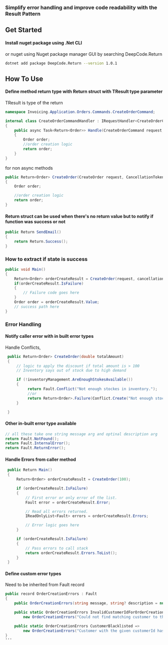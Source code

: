 ### Simplify error handling and improve code readability with the Result Pattern

## Get Started

#### Install nuget package using .Net CLI

or nuget using Nuget package manager GUI by searching DeepCode.Return
```bash
dotnet add package DeepCode.Return --version 1.0.1
```
## How To Use
#### Define method return type with Return struct with TResult type parameter

TResult is type of the return

```csharp
namespace Invoicing.Application.Orders.Commands.CreateOrderCommand;

internal class CreateOrderCommandHandler : IRequestHandler<CreateOrderCommand, Return<Order>>
{
    public async Task<Return<Order>> Handle(CreateOrderCommand request, CancellationToken cancellationToken)
    {
        Order order;
        //order creation logic
        return order;
    }
}
```
for non async methods
```csharp
public Return<Order> CreateOrder(CreateOrder request, CancellationToken cancellationToken)
{
    Order order;

    //order creation logic
    return order;
}
```
#### Return struct can be used when there's no return value but to notify if function was success or not

```csharp
public Return SendEmail()
{
    return Return.Success();
}
```
### How to extract if state is success

```csharp
public void Main()
{
    Return<Order> orderCreateResult = CreateOrder(request, cancellationToken);
    if(orderCreateResult.IsFailure)
    {
        // Failure code goes here
    }
    Order order = orderCreateResult.Value;
    // success path here
}
```

### Error Handling

#### Notify caller error with in built error types

Handle Conflicts,

```csharp
 public Return<Order> CreateOrder(double totalAmount)
 {
     // logic to apply the discount if total amount is > 100
     // Inventory says out of stock due to high demand

     if (!inventoryManagement.AreEnoughStokesAvailable())
     {
          return Fault.Conflict("Not enough stockes in inventory.");
          //or
          return Return<Order>.Failure(Conflict.Create("Not enough stockes in inventory."));
     }

 }
```
#### Other in-built error type available

```csharp
// all these take one string message arg and optinal description arg
return Fault.NotFound();
return Fault.InternalError();
return Fault.ReturnError();
```

#### Handle Errors from caller method

```csharp
 public Return Main()
 {
     Return<Order> orderCreateResult = CreateOrder(100);

     if (orderCreateResult.IsFailure)
     {
         // First error or only error of the list.
         Fault error = orderCreateResult.Error;

         // Read all errors returned.
         IReadOnlyList<Fault> errors = orderCreateResult.Errors;

         // Error logic goes here
     }

     if (orderCreateResult.IsFailure)
     {
         // Pass errors to call stack
         return orderCreateResult.Errors.ToList();
     }
 }
```

#### Define custom error types

Need to be inherited from Fault record
```csharp
public record OrderCreationErrors : Fault
{
    public OrderCreationErrors(string message, string? description = null) : base(message, description) { }

    public static OrderCreationErrors InvalidCustomerIdForOrderCreation =>
        new OrderCreationErrors("Could not find matching customer to the given customerId.");

    public static OrderCreationErrors CustomerBlacklisted =>
        new OrderCreationErrors("Customer with the given customerId has been blacklisted.");
}
'''


